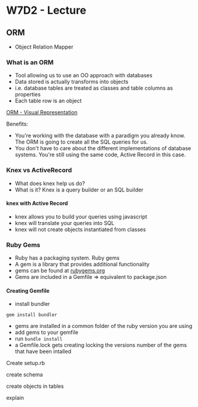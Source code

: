 # W7D2 - Lecture

## ORM

- Object Relation Mapper

### What is an ORM

- Tool allowing us to use an OO approach with databases
- Data stored is actually transforms into objects
- i.e. database tables are treated as classes and table columns as properties
- Each table row is an object

[ORM - Visual Representation](./pictures/orm.jpg)

Benefits:

- You're working with the database with a paradigm you already know. The ORM is going to create all the SQL queries for us.
- You don't have to care about the different implementations of database systems. You're still using the same code, Active Record in this case.

### Knex vs ActiveRecord

- What does knex help us do?
- What is it? Knex is a query builder or an SQL builder

#### knex with Active Record

- knex allows you to build your queries using javascript
- knex will translate your queries into SQL
- knex will not create objects instantiated from classes

### Ruby Gems

- Ruby has a packaging system. Ruby gems
- A gem is a library that provides additional functionality
- gems can be found at [rubygems.org](https://rubygems.org)
- Gems are included in a Gemfile => equivalent to package.json

#### Creating Gemfile

- install bundler

`gem install bundler`

- gems are installed in a common folder of the ruby version you are using
- add gems to your gemfile
- run `bundle install`
- a Gemfile.lock gets creating locking the versions number of the gems that have been intalled

Create setup.rb

create schema

create objects in tables

explain
